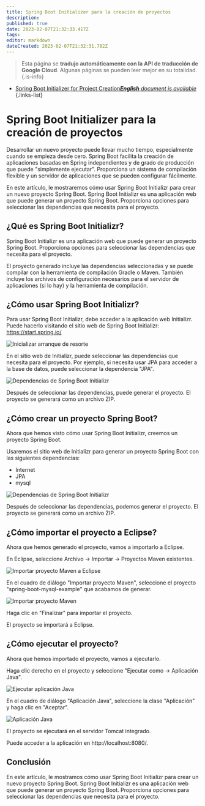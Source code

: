 ```yaml
---
title: Spring Boot Initializer para la creación de proyectos
description: 
published: true
date: 2023-02-07T21:32:33.417Z
tags: 
editor: markdown
dateCreated: 2023-02-07T21:32:31.782Z
---
```


> Esta página se **tradujo automáticamente con la API de traducción de Google Cloud**.
Algunas páginas se pueden leer mejor en su totalidad.{.is-info}



- [Spring Boot Initializer for Project Creation***English** document is available*](/en/Knowledge-base/Spring-Boot/spring-boot-initializer-for-project-creation)
{.links-list}


# Spring Boot Initializer para la creación de proyectos

Desarrollar un nuevo proyecto puede llevar mucho tiempo, especialmente cuando se empieza desde cero. Spring Boot facilita la creación de aplicaciones basadas en Spring independientes y de grado de producción que puede "simplemente ejecutar". Proporciona un sistema de compilación flexible y un servidor de aplicaciones que se pueden configurar fácilmente.

En este artículo, le mostraremos cómo usar Spring Boot Initializr para crear un nuevo proyecto Spring Boot. Spring Boot Initializr es una aplicación web que puede generar un proyecto Spring Boot. Proporciona opciones para seleccionar las dependencias que necesita para el proyecto.

## ¿Qué es Spring Boot Initializr?

Spring Boot Initializr es una aplicación web que puede generar un proyecto Spring Boot. Proporciona opciones para seleccionar las dependencias que necesita para el proyecto.

El proyecto generado incluye las dependencias seleccionadas y se puede compilar con la herramienta de compilación Gradle o Maven. También incluye los archivos de configuración necesarios para el servidor de aplicaciones (si lo hay) y la herramienta de compilación.

## ¿Cómo usar Spring Boot Initializr?

Para usar Spring Boot Initializr, debe acceder a la aplicación web Initializr. Puede hacerlo visitando el sitio web de Spring Boot Initializr: https://start.spring.io/

![Inicializar arranque de resorte](https://i.imgur.com/HLgHZzg.png)

En el sitio web de Initializr, puede seleccionar las dependencias que necesita para el proyecto. Por ejemplo, si necesita usar JPA para acceder a la base de datos, puede seleccionar la dependencia "JPA".

![Dependencias de Spring Boot Initializr](https://i.imgur.com/pz4UHfz.png)

Después de seleccionar las dependencias, puede generar el proyecto. El proyecto se generará como un archivo ZIP.

## ¿Cómo crear un proyecto Spring Boot?

Ahora que hemos visto cómo usar Spring Boot Initializr, creemos un proyecto Spring Boot.

Usaremos el sitio web de Initializr para generar un proyecto Spring Boot con las siguientes dependencias:

- Internet
- JPA
- mysql

![Dependencias de Spring Boot Initializr](https://i.imgur.com/pz4UHfz.png)

Después de seleccionar las dependencias, podemos generar el proyecto. El proyecto se generará como un archivo ZIP.

## ¿Cómo importar el proyecto a Eclipse?

Ahora que hemos generado el proyecto, vamos a importarlo a Eclipse.

En Eclipse, seleccione Archivo -> Importar -> Proyectos Maven existentes.

![Importar proyecto Maven a Eclipse](https://i.imgur.com/Vywzo8I.png)

En el cuadro de diálogo "Importar proyecto Maven", seleccione el proyecto "spring-boot-mysql-example" que acabamos de generar.

![Importar proyecto Maven](https://i.imgur.com/pz4UHfz.png)

Haga clic en "Finalizar" para importar el proyecto.

El proyecto se importará a Eclipse.

## ¿Cómo ejecutar el proyecto?

Ahora que hemos importado el proyecto, vamos a ejecutarlo.

Haga clic derecho en el proyecto y seleccione "Ejecutar como -> Aplicación Java".

![Ejecutar aplicación Java](https://i.imgur.com/7lFWoqo.png)

En el cuadro de diálogo "Aplicación Java", seleccione la clase "Aplicación" y haga clic en "Aceptar".

![Aplicación Java](https://i.imgur.com/pz4UHfz.png)

El proyecto se ejecutará en el servidor Tomcat integrado.

Puede acceder a la aplicación en http://localhost:8080/.

## Conclusión

En este artículo, le mostramos cómo usar Spring Boot Initializr para crear un nuevo proyecto Spring Boot. Spring Boot Initializr es una aplicación web que puede generar un proyecto Spring Boot. Proporciona opciones para seleccionar las dependencias que necesita para el proyecto.